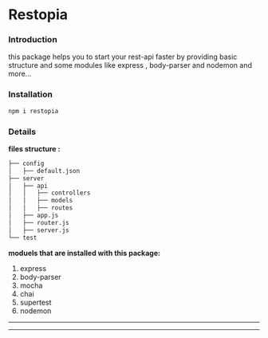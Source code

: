 
# Restopia
### Introduction

this package helps you to start your rest-api faster by providing basic structure and some modules like express , body-parser and nodemon and more...


### Installation

```javascript
npm i restopia
```
### Details
__files structure :__
```bash
├── config
│   ├── default.json
├── server
│   ├── api
│   │   ├── controllers
│   │   ├── models
│   │   ├── routes
│   ├── app.js
│   ├── router.js
│   ├── server.js
└── test
```

__moduels that are installed with this package:__

1. express
1. body-parser
1. mocha
1. chai
1. supertest
1. nodemon


___
---